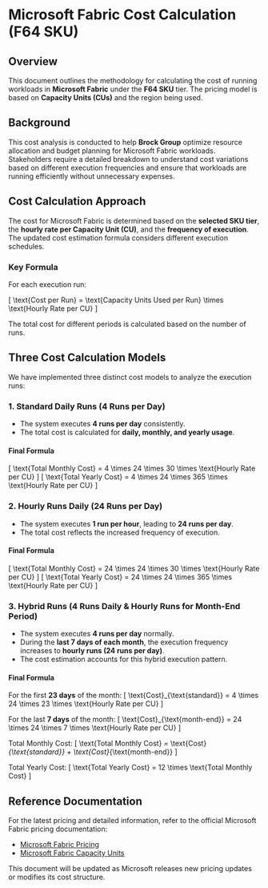 # **Microsoft Fabric Cost Calculation (F64 SKU)**

## **Overview**
This document outlines the methodology for calculating the cost of running workloads in **Microsoft Fabric** under the **F64 SKU** tier. The pricing model is based on **Capacity Units (CUs)** and the region being used.

## **Background**
This cost analysis is conducted to help **Brock Group** optimize resource allocation and budget planning for Microsoft Fabric workloads. Stakeholders require a detailed breakdown to understand cost variations based on different execution frequencies and ensure that workloads are running efficiently without unnecessary expenses.

## **Cost Calculation Approach**
The cost for Microsoft Fabric is determined based on the **selected SKU tier**, the **hourly rate per Capacity Unit (CU)**, and the **frequency of execution**. The updated cost estimation formula considers different execution schedules.

### **Key Formula**
For each execution run:

\[
\text{Cost per Run} = \text{Capacity Units Used per Run} \times \text{Hourly Rate per CU}
\]

The total cost for different periods is calculated based on the number of runs.

## **Three Cost Calculation Models**
We have implemented three distinct cost models to analyze the execution runs:

### **1. Standard Daily Runs (4 Runs per Day)**
- The system executes **4 runs per day** consistently.
- The total cost is calculated for **daily, monthly, and yearly usage**.

#### **Final Formula**
\[
\text{Total Monthly Cost} = 4 \times 24 \times 30 \times \text{Hourly Rate per CU}
\]
\[
\text{Total Yearly Cost} = 4 \times 24 \times 365 \times \text{Hourly Rate per CU}
\]

### **2. Hourly Runs Daily (24 Runs per Day)**
- The system executes **1 run per hour**, leading to **24 runs per day**.
- The total cost reflects the increased frequency of execution.

#### **Final Formula**
\[
\text{Total Monthly Cost} = 24 \times 24 \times 30 \times \text{Hourly Rate per CU}
\]
\[
\text{Total Yearly Cost} = 24 \times 24 \times 365 \times \text{Hourly Rate per CU}
\]

### **3. Hybrid Runs (4 Runs Daily & Hourly Runs for Month-End Period)**
- The system executes **4 runs per day** normally.
- During the **last 7 days of each month**, the execution frequency increases to **hourly runs (24 runs per day)**.
- The cost estimation accounts for this hybrid execution pattern.

#### **Final Formula**
For the first **23 days** of the month:
\[
\text{Cost}_{\text{standard}} = 4 \times 24 \times 23 \times \text{Hourly Rate per CU}
\]

For the last **7 days** of the month:
\[
\text{Cost}_{\text{month-end}} = 24 \times 24 \times 7 \times \text{Hourly Rate per CU}
\]

Total Monthly Cost:
\[
\text{Total Monthly Cost} = \text{Cost}_{\text{standard}} + \text{Cost}_{\text{month-end}}
\]

Total Yearly Cost:
\[
\text{Total Yearly Cost} = 12 \times \text{Total Monthly Cost}
\]

## **Reference Documentation**
For the latest pricing and detailed information, refer to the official Microsoft Fabric pricing documentation:

- [Microsoft Fabric Pricing](https://azure.microsoft.com/en-us/pricing/details/microsoft-fabric/)
- [Microsoft Fabric Capacity Units](https://learn.microsoft.com/en-us/fabric/capacity-units)

This document will be updated as Microsoft releases new pricing updates or modifies its cost structure.
